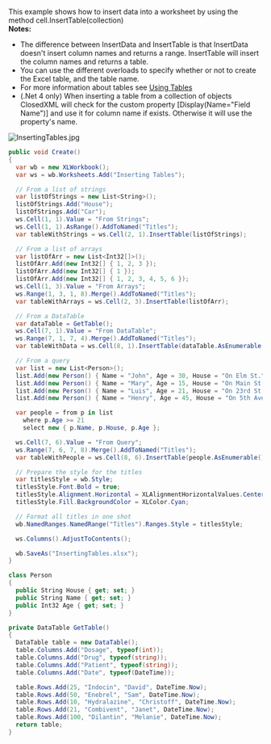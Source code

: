 This example shows how to insert data into a worksheet by using the method cell.InsertTable(collection)  
**Notes:**  
- The difference between InsertData and InsertTable is that InsertData doesn't insert column names and returns a range. InsertTable will insert the column names and returns a table.  
- You can use the different overloads to specify whether or not to create the Excel table, and the table name.  
- For more information about tables see [Using Tables](Using-Tables)  
- (.Net 4 only) When inserting a table from a collection of objects ClosedXML will check for the custom property [Display(Name="Field Name")] and use it for column name if exists. Otherwise it will use the property's name.  

![InsertingTables.jpg](http://download-codeplex.sec.s-msft.com/Download?ProjectName=closedxml&DownloadId=202111 "InsertingTables.jpg")  

```c#
public void Create()
{
  var wb = new XLWorkbook();
  var ws = wb.Worksheets.Add("Inserting Tables");

  // From a list of strings
  var listOfStrings = new List<String>();
  listOfStrings.Add("House");
  listOfStrings.Add("Car");
  ws.Cell(1, 1).Value = "From Strings";
  ws.Cell(1, 1).AsRange().AddToNamed("Titles");
  var tableWithStrings = ws.Cell(2, 1).InsertTable(listOfStrings);

  // From a list of arrays
  var listOfArr = new List<Int32[]>();
  listOfArr.Add(new Int32[] { 1, 2, 3 });
  listOfArr.Add(new Int32[] { 1 });
  listOfArr.Add(new Int32[] { 1, 2, 3, 4, 5, 6 });
  ws.Cell(1, 3).Value = "From Arrays";
  ws.Range(1, 3, 1, 8).Merge().AddToNamed("Titles");
  var tableWithArrays = ws.Cell(2, 3).InsertTable(listOfArr);

  // From a DataTable
  var dataTable = GetTable();
  ws.Cell(7, 1).Value = "From DataTable";
  ws.Range(7, 1, 7, 4).Merge().AddToNamed("Titles");
  var tableWithData = ws.Cell(8, 1).InsertTable(dataTable.AsEnumerable());

  // From a query
  var list = new List<Person>();
  list.Add(new Person() { Name = "John", Age = 30, House = "On Elm St."   });
  list.Add(new Person() { Name = "Mary", Age = 15, House = "On Main St."  });
  list.Add(new Person() { Name = "Luis", Age = 21, House = "On 23rd St."  });
  list.Add(new Person() { Name = "Henry", Age = 45, House = "On 5th Ave." });

  var people = from p in list
    where p.Age >= 21
    select new { p.Name, p.House, p.Age };

  ws.Cell(7, 6).Value = "From Query";
  ws.Range(7, 6, 7, 8).Merge().AddToNamed("Titles");
  var tableWithPeople = ws.Cell(8, 6).InsertTable(people.AsEnumerable());

  // Prepare the style for the titles
  var titlesStyle = wb.Style;
  titlesStyle.Font.Bold = true;
  titlesStyle.Alignment.Horizontal = XLAlignmentHorizontalValues.Center;
  titlesStyle.Fill.BackgroundColor = XLColor.Cyan;

  // Format all titles in one shot
  wb.NamedRanges.NamedRange("Titles").Ranges.Style = titlesStyle;

  ws.Columns().AdjustToContents();

  wb.SaveAs("InsertingTables.xlsx");
}

class Person
{
  public String House { get; set; }
  public String Name { get; set; }
  public Int32 Age { get; set; }
}

private DataTable GetTable()
{
  DataTable table = new DataTable();
  table.Columns.Add("Dosage", typeof(int));
  table.Columns.Add("Drug", typeof(string));
  table.Columns.Add("Patient", typeof(string));
  table.Columns.Add("Date", typeof(DateTime));

  table.Rows.Add(25, "Indocin", "David", DateTime.Now);
  table.Rows.Add(50, "Enebrel", "Sam", DateTime.Now);
  table.Rows.Add(10, "Hydralazine", "Christoff", DateTime.Now);
  table.Rows.Add(21, "Combivent", "Janet", DateTime.Now);
  table.Rows.Add(100, "Dilantin", "Melanie", DateTime.Now);
  return table;
}
```
